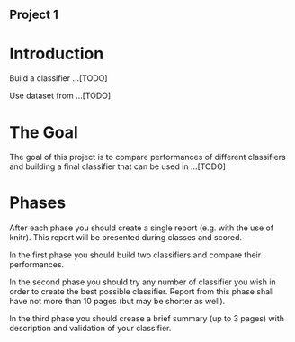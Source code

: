 Project 1
---------

# Introduction

Build a classifier ...[TODO]

Use dataset from ...[TODO]

# The Goal

The goal of this project is to compare performances of different classifiers and building a final classifier that can be used in ...[TODO]


# Phases

After each phase you should create a single report (e.g. with the use of knitr). This report will be presented during classes and scored.

In the first phase you should build two classifiers and compare their performances.

In the second phase you should try any number of classifier you wish in order to create the best possible classifier.
Report from this phase shall have not more than 10 pages (but may be shorter as well).

In the third phase you should crease a brief summary (up to 3 pages) with description and validation of your classifier.

 

